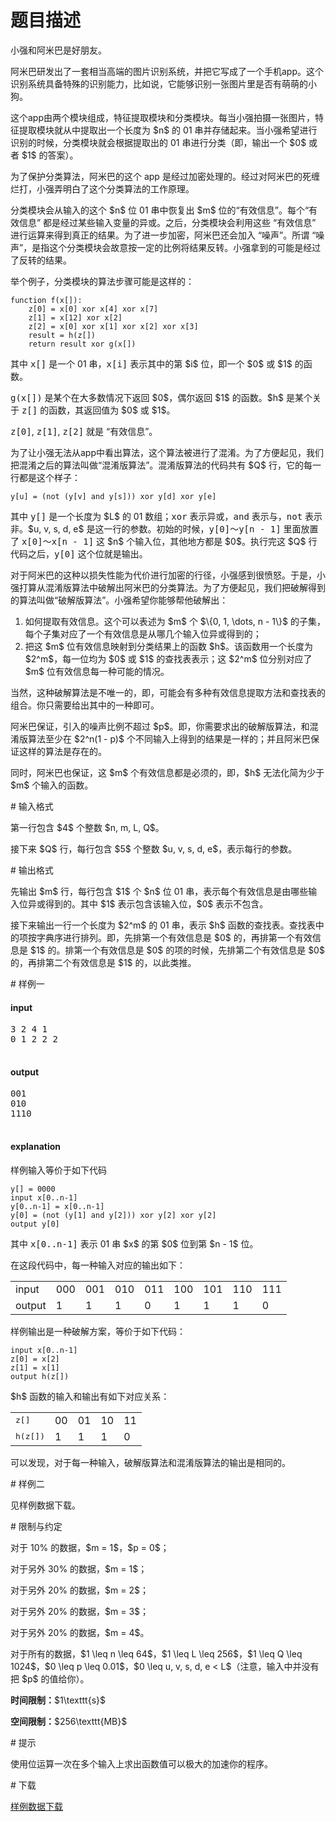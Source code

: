 # 题目描述

<p>小强和阿米巴是好朋友。</p>
<p>阿米巴研发出了一套相当高端的图片识别系统，并把它写成了一个手机app。这个识别系统具备特殊的识别能力，比如说，它能够识别一张图片里是否有萌萌的小狗。</p>
<p>这个app由两个模块组成，特征提取模块和分类模块。每当小强拍摄一张图片，特征提取模块就从中提取出一个长度为 $n$ 的 01 串并存储起来。当小强希望进行识别的时候，分类模块就会根据提取出的 01 串进行分类（即，输出一个 $0$ 或者 $1$ 的答案）。</p>
<p>为了保护分类算法，阿米巴的这个 app 是经过加密处理的。经过对阿米巴的死缠烂打，小强弄明白了这个分类算法的工作原理。</p>
<p>分类模块会从输入的这个 $n$ 位 01 串中恢复出 $m$ 位的“有效信息”。每个“有效信息” 都是经过某些输入变量的异或。之后，分类模块会利用这些 “有效信息” 进行运算来得到真正的结果。为了进一步加密，阿米巴还会加入 “噪声”。所谓 “噪声”，是指这个分类模块会故意按一定的比例将结果反转。小强拿到的可能是经过了反转的结果。</p>
<p>举个例子，分类模块的算法步骤可能是这样的：</p>
<pre><code class="sh_php">function f(x[]):
    z[0] = x[0] xor x[4] xor x[7]
    z[1] = x[12] xor x[2]
    z[2] = x[0] xor x[1] xor x[2] xor x[3]
    result = h(z[])
    return result xor g(x[])</code></pre>
<p>其中 <samp>x[]</samp> 是一个 01 串，<samp>x[i]</samp> 表示其中的第 $i$ 位，即一个 $0$ 或 $1$ 的函数。</p>
<p><samp>g(x[])</samp> 是某个在大多数情况下返回 $0$，偶尔返回 $1$ 的函数。$h$ 是某个关于 <samp>z[]</samp> 的函数，其返回值为 $0$ 或 $1$。</p>
<p><samp>z[0]</samp>, <samp>z[1]</samp>, <samp>z[2]</samp> 就是 “有效信息”。</p>
<p>为了让小强无法从app中看出算法，这个算法被进行了混淆。为了方便起见，我们把混淆之后的算法叫做“混淆版算法”。混淆版算法的代码共有 $Q$ 行，它的每一行都是这个样子：</p>
<pre><code class="sh_php">y[u] = (not (y[v] and y[s])) xor y[d] xor y[e]</code></pre>
<p>其中 <samp>y[]</samp> 是一个长度为 $L$ 的 01 数组；<samp>xor</samp> 表示异或，<samp>and</samp> 表示与，<samp>not</samp> 表示非。$u, v, s, d, e$ 是这一行的参数。初始的时候，<samp>y[0]～y[n - 1]</samp> 里面放置了 <samp>x[0]～x[n - 1]</samp> 这 $n$ 个输入位，其他地方都是 $0$。执行完这 $Q$ 行代码之后，<samp>y[0]</samp> 这个位就是输出。</p>
<p>对于阿米巴的这种以损失性能为代价进行加密的行径，小强感到很愤怒。于是，小强打算从混淆版算法中破解出阿米巴的分类算法。为了方便起见，我们把破解得到的算法叫做“破解版算法”。小强希望你能够帮他破解出：</p>
<ol><li>如何提取有效信息。这个可以表述为 $m$ 个 $\{0, 1, \dots, n - 1\}$ 的子集，每个子集对应了一个有效信息是从哪几个输入位异或得到的；</li>
<li>把这 $m$ 位有效信息映射到分类结果上的函数 $h$。该函数用一个长度为 $2^m$，每一位均为 $0$ 或 $1$ 的查找表表示；这 $2^m$ 位分别对应了 $m$ 位有效信息每一种可能的情况。</li>
</ol><p>当然，这种破解算法是不唯一的，即，可能会有多种有效信息提取方法和查找表的组合。你只需要给出其中的一种即可。</p>
<p>阿米巴保证，引入的噪声比例不超过 $p$。即，你需要求出的破解版算法，和混淆版算法至少在 $2^n(1 - p)$ 个不同输入上得到的结果是一样的；并且阿米巴保证这样的算法是存在的。</p>
<p>同时，阿米巴也保证，这 $m$ 个有效信息都是必须的，即，$h$ 无法化简为少于 $m$ 个输入的函数。</p>
# 输入格式


<p>第一行包含 $4$ 个整数 $n, m, L, Q$。</p>
<p>接下来 $Q$ 行，每行包含 $5$ 个整数 $u, v, s, d, e$，表示每行的参数。</p>
# 输出格式


<p>先输出 $m$ 行，每行包含 $1$ 个 $n$ 位 01 串，表示每个有效信息是由哪些输入位异或得到的。其中 $1$ 表示包含该输入位，$0$ 表示不包含。</p>
<p>接下来输出一行一个长度为 $2^m$ 的 01 串，表示 $h$ 函数的查找表。查找表中的项按字典序进行排列。即，先排第一个有效信息是 $0$ 的，再排第一个有效信息是 $1$ 的。排第一个有效信息是 $0$ 的项的时候，先排第二个有效信息是 $0$ 的，再排第二个有效信息是 $1$ 的，以此类推。</p>
# 样例一


<h4>input</h4>
<pre>3 2 4 1
0 1 2 2 2

</pre>

<h4>output</h4>
<pre>001
010
1110

</pre>

<h4>explanation</h4>
<p>样例输入等价于如下代码</p>
<pre><code class="sh_php">y[] = 0000
input x[0..n-1]
y[0..n-1] = x[0..n-1]
y[0] = (not (y[1] and y[2])) xor y[2] xor y[2]
output y[0]</code></pre>
<p>其中 <samp>x[0..n-1]</samp> 表示 01 串 $x$ 的第 $0$ 位到第 $n - 1$ 位。</p>
<p>在这段代码中，每一种输入对应的输出如下：</p>
<div class="table-responsive">
<table class="table table-bordered table-text-center table-vertical-middle"><tbody><tr><td>input</td>
<td>000</td>
<td>001</td>
<td>010</td>
<td>011</td>
<td>100</td>
<td>101</td>
<td>110</td>
<td>111</td>
</tr><tr><td>output</td>
<td>1</td>
<td>1</td>
<td>1</td>
<td>0</td>
<td>1</td>
<td>1</td>
<td>1</td>
<td>0</td>
</tr></tbody></table></div>

<p>样例输出是一种破解方案，等价于如下代码：</p>
<pre><code class="sh_php">input x[0..n-1]
z[0] = x[2]
z[1] = x[1]
output h(z[])</code></pre>
<p>$h$ 函数的输入和输出有如下对应关系：</p>
<div class="table-responsive">
<table class="table table-bordered table-text-center table-vertical-middle"><tbody><tr><td><samp>z[]</samp></td>
<td>00</td>
<td>01</td>
<td>10</td>
<td>11</td>
</tr><tr><td><samp>h(z[])</samp></td>
<td>1</td>
<td>1</td>
<td>1</td>
<td>0</td>
</tr></tbody></table></div>

<p>可以发现，对于每一种输入，破解版算法和混淆版算法的输出是相同的。</p>
# 样例二


<p>见样例数据下载。</p>
# 限制与约定


<p>对于 10% 的数据，$m = 1$，$p = 0$；</p>
<p>对于另外 30% 的数据，$m = 1$；</p>
<p>对于另外 20% 的数据，$m = 2$；</p>
<p>对于另外 20% 的数据，$m = 3$；</p>
<p>对于另外 20% 的数据，$m = 4$。</p>
<p>对于所有的数据，$1 \leq n \leq 64$，$1 \leq L \leq 256$，$1 \leq Q \leq 1024$，$0 \leq p \leq 0.01$，$0 \leq u, v, s, d, e &lt; L$（注意，输入中并没有把 $p$ 的值给你）。</p>
<p><strong>时间限制：</strong>$1\texttt{s}$</p>
<p><strong>空间限制：</strong>$256\texttt{MB}$</p>
# 提示


<p>使用位运算一次在多个输入上求出函数值可以极大的加速你的程序。</p>
# 下载


<p><a href="/download.php?type=problem&amp;id=72">样例数据下载</a></p>
